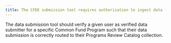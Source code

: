```yaml
---
title: The CFDE submission tool requires authorization to ingest data for a specific Common Fund Program
---
```


The data submission tool should verify a given user as verified data submitter for a specific Common Fund Program such that their data submission is correctly routed to their Programs Review Catalog collection.
